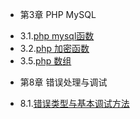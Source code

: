 * 第3章 PHP MySQL
 - 3.1.[php mysql函数](3.1.md)
 - 3.2.[php 加密函数](3.2.md)
 - 3.5.[php 数组](3.5.md)
* 第8章 错误处理与调试
 - 8.1.[错误类型与基本调试方法](8.1.md)
